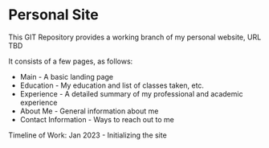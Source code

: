 # Personal Site

This GIT Repository provides a working branch of my personal website, URL TBD


It consists of a few pages, as follows:
* Main - A basic landing page
* Education - My education and list of classes taken, etc.
* Experience - A detailed summary of my professional and academic experience
* About Me - General information about me
* Contact Information - Ways to reach out to me




Timeline of Work:
Jan 2023 - Initializing the site
